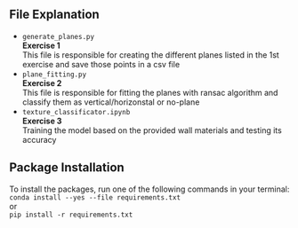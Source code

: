 ## File Explanation
* ``generate_planes.py`` \
    **Exercise 1** \
    This file is responsible for creating the different planes listed in the 1st exercise and save those points in a csv file
* ``plane_fitting.py`` \
    **Exercise 2** \
    This file is responsible for fitting the planes with ransac algorithm and classify them as vertical/horizonstal or no-plane
* ``texture_classificator.ipynb`` \
    **Exercise 3** \
    Training the model based on the provided wall materials and testing its accuracy

## Package Installation
To install the packages, run one of the following commands in your terminal: \
``conda install --yes --file requirements.txt`` \
or \
``pip install -r requirements.txt``
